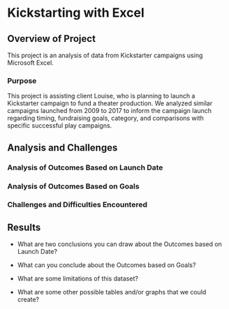 # Kickstarting with Excel

## Overview of Project

 This project is an analysis of data from Kickstarter campaigns using Microsoft Excel.

### Purpose

This project is assisting client Louise, who is planning to launch a Kickstarter campaign to fund a theater production. We analyzed similar campaigns launched from 2009 to 2017 to inform the campaign launch regarding timing, fundraising goals, category, and comparisons with specific successful play campaigns.

## Analysis and Challenges



### Analysis of Outcomes Based on Launch Date



### Analysis of Outcomes Based on Goals

### Challenges and Difficulties Encountered

## Results

- What are two conclusions you can draw about the Outcomes based on Launch Date?

- What can you conclude about the Outcomes based on Goals?

- What are some limitations of this dataset?

- What are some other possible tables and/or graphs that we could create?

